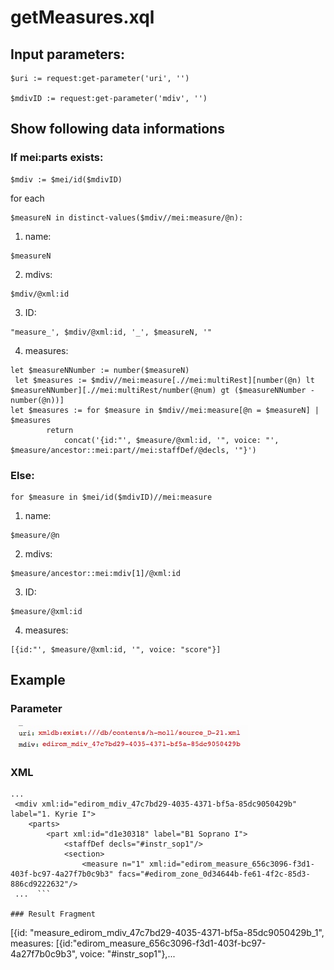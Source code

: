 # getMeasures.xql
## Input parameters:
```
$uri := request:get-parameter('uri', '')

$mdivID := request:get-parameter('mdiv', '')
```
## Show following data informations
### If mei:parts exists:
```
$mdiv := $mei/id($mdivID)
```
for each 
```
$measureN in distinct-values($mdiv//mei:measure/@n):
```

1. name:
```
$measureN
```

2. mdivs:
```
$mdiv/@xml:id
```

3. ID:
```
"measure_', $mdiv/@xml:id, '_', $measureN, '"
```

4. measures:
```
let $measureNNumber := number($measureN)
 let $measures := $mdiv//mei:measure[.//mei:multiRest][number(@n) lt $measureNNumber][.//mei:multiRest/number(@num) gt ($measureNNumber - number(@n))]             
let $measures := for $measure in $mdiv//mei:measure[@n = $measureN] | $measures
		return
			concat('{id:"', $measure/@xml:id, '", voice: "', $measure/ancestor::mei:part//mei:staffDef/@decls, '"}')
```

### Else:
```
for $measure in $mei/id($mdivID)//mei:measure
```

1. name:
```
$measure/@n
```

2. mdivs:
```
$measure/ancestor::mei:mdiv[1]/@xml:id
```

3. ID:
```
$measure/@xml:id
```

4. measures:
```
[{id:"', $measure/@xml:id, '", voice: "score"}]
```
## Example
### Parameter
![](media/15118661303441.jpg)
### XML
```
...
 <mdiv xml:id="edirom_mdiv_47c7bd29-4035-4371-bf5a-85dc9050429b" label="1. Kyrie I">
 	<parts>
 		<part xml:id="d1e30318" label="B1 Soprano I">
 			<staffDef decls="#instr_sop1"/>
 			<section>
 				<measure n="1" xml:id="edirom_measure_656c3096-f3d1-403f-bc97-4a27f7b0c9b3" facs="#edirom_zone_0d34644b-fe61-4f2c-85d3-886cd9222632"/>
 ...  ```  
                          
### Result Fragment
```
[{id: "measure_edirom_mdiv_47c7bd29-4035-4371-bf5a-85dc9050429b_1", 
measures: [{id:"edirom_measure_656c3096-f3d1-403f-bc97-4a27f7b0c9b3", voice: "#instr_sop1"},...
```




